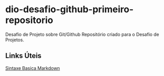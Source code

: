 # dio-desafio-github-primeiro-repositorio
Desafio de Projeto sobre Git/Github
Repositório criado para o Desafio de Projetos.
## Links Úteis
[Sintaxe Basica Markdown](https://www.markdownguide.org/basic-syntax/)
